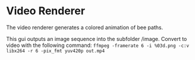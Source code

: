 # Video Renderer

The video renderer generates a colored animation of bee paths.

This gui outputs an image sequence into the subfolder /image.
Convert to video with the following command:
	```
	ffmpeg -framerate 6 -i %03d.png -c:v libx264 -r 6 -pix_fmt yuv420p out.mp4
	```

